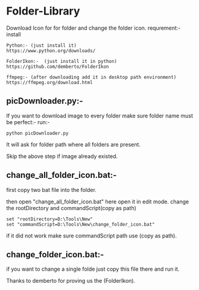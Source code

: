 # Folder-Library
Download Icon for for folder and change the folder icon.
requrement:-
install
```
Python:- (just install it)
https://www.python.org/downloads/ 

FolderIkon:-  (just install it in python)
https://github.com/demberto/FolderIkon

ffmpeg:- (after downloading add it in desktop path environment)
https://ffmpeg.org/download.html
```

## picDownloader.py:-
If you want to download image to every folder make sure folder name must be perfect:-
run:-
```
python picDownloader.py
```
It will ask for folder path where all folders are present.

Skip the above step if image already existed.

## change_all_folder_icon.bat:-
first copy two bat file into the folder.

then open "change_all_folder_icon.bat" here open it in edit mode.
change the rootDirectory and commandScript(copy as path)
```
set "rootDirectory=D:\Tools\New"
set "commandScript=D:\Tools\New\change_folder_icon.bat"
```
if it did not work make sure commandScript path use (copy as path).

## change_folder_icon.bat:-
if you want to change a single folde just copy this file there and run it.


Thanks to demberto for proving us the (FolderIkon).
